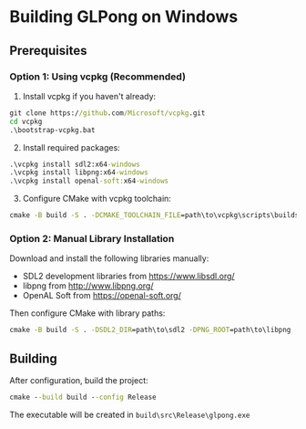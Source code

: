 # Building GLPong on Windows

## Prerequisites

### Option 1: Using vcpkg (Recommended)

1. Install vcpkg if you haven't already:
```cmd
git clone https://github.com/Microsoft/vcpkg.git
cd vcpkg
.\bootstrap-vcpkg.bat
```

2. Install required packages:
```cmd
.\vcpkg install sdl2:x64-windows
.\vcpkg install libpng:x64-windows
.\vcpkg install openal-soft:x64-windows
```

3. Configure CMake with vcpkg toolchain:
```cmd
cmake -B build -S . -DCMAKE_TOOLCHAIN_FILE=path\to\vcpkg\scripts\buildsystems\vcpkg.cmake
```

### Option 2: Manual Library Installation

Download and install the following libraries manually:
- SDL2 development libraries from https://www.libsdl.org/
- libpng from http://www.libpng.org/
- OpenAL Soft from https://openal-soft.org/

Then configure CMake with library paths:
```cmd
cmake -B build -S . -DSDL2_DIR=path\to\sdl2 -DPNG_ROOT=path\to\libpng
```

## Building

After configuration, build the project:
```cmd
cmake --build build --config Release
```

The executable will be created in `build\src\Release\glpong.exe`